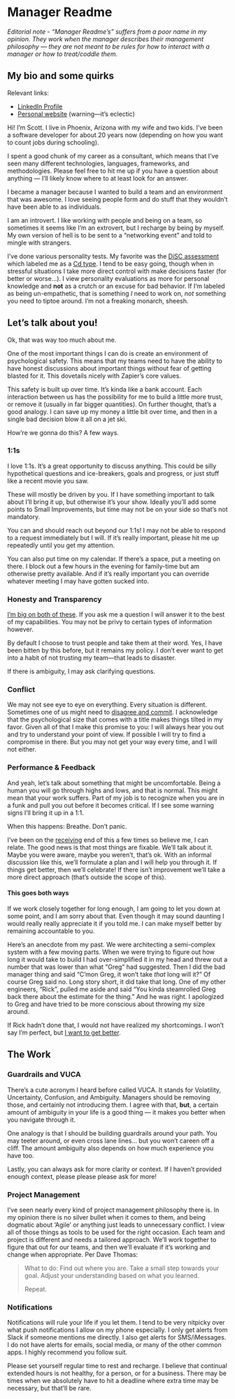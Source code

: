 # Manager Readme
_Editorial note - “Manager Readme’s” suffers from a poor name in my opinion. They work when the manager describes their management philosophy — they are not meant to be rules for how to interact with a manager or how to treat/coddle them._

## My bio and some quirks
Relevant links:
- [LinkedIn Profile](https://www.linkedin.com/in/scott-williams-3683aa10/)
- [Personal website](http://swilliams.me) (warning—it’s eclectic)

Hi! I’m Scott. I live in Phoenix, Arizona with my wife and two kids. I’ve been a software developer for about 20 years now (depending on how you want to count jobs during schooling).

I spent a good chunk of my career as a consultant, which means that I’ve seen many different technologies, languages, frameworks, and methodologies. Please feel free to hit me up if you have a question about anything — I’ll likely know where to at least look for an answer.

I became a manager because I wanted to build a team and an environment that was awesome. I love seeing people form and do stuff that they wouldn’t have been able to as individuals. 

I am an introvert. I like working with people and being on a team, so sometimes it seems like I’m an extrovert, but I recharge by being by myself. My own version of hell is to be sent to a “networking event” and told to mingle with strangers.

I’ve done various personality tests. My favorite was the [DiSC assessment](https://www.discprofiles.com/blog/2017/03/disc-personality-types/) which labeled me as a [Cd type](https://www.crystalknows.com/disc/cd-personality-type). I tend to be easy going, though when in stressful situations I take more direct control with make decisions faster (for better or worse…). I view personality evaluations as more for personal knowledge and **not** as a crutch or an excuse for bad behavior. If I’m labeled as being un-empathetic, that is something *I* need to work on, *not* something you need to tiptoe around. I’m not a freaking monarch, sheesh. 

## Let’s talk about you!
Ok, that was way too much about me.

One of the most important things I can do is create an environment of psychological safety. This means that my teams need to have the ability to have honest discussions about important things without fear of getting blasted for it. This dovetails nicely with Zapier’s core values.

This safety is built up over time. It’s kinda like a bank account. Each interaction between us has the possibility for me to build a little more trust, or remove it (usually in far bigger quantities). On further thought, that’s a good analogy. I can save up my money a little bit over time, and then in a single bad decision blow it all on a jet ski. 

How’re we gonna do this? A few ways. 

### 1:1s
I love 1:1s. It’s a great opportunity to discuss anything. This could be silly hypothetical questions and ice-breakers, goals and progress, or just stuff like a recent movie you saw. 

These will mostly be driven by you. If I have something important to talk about I’ll bring it up, but otherwise it’s your show. Ideally you’ll add some points to Small Improvements, but time may not be on your side so that’s not mandatory. 

You can and should reach out beyond our 1:1s! I may not be able to respond to a request immediately but I will. If it’s really important, please hit me up repeatedly until you get my attention.

You can also put time on my calendar. If there’s a space, put a meeting on there. I block out a few hours in the evening for family-time but am otherwise pretty available. And if it’s really important you can override whatever meeting I may have gotten sucked into. 

### Honesty and Transparency
[I’m big on both of these](https://blog.swilliams.me/2018/12/11/my-recruiting-trick-the-good-the-bad-and-the-middle/). If you ask me a question I will answer it to the best of my capabilities. You may not be privy to certain types of information however. 

By default I choose to trust people and take them at their word. Yes, I have been bitten by this before, but it remains my policy. I don’t ever want to get into a habit of not trusting my team—that leads to disaster.

If there is ambiguity, I may ask clarifying questions. 

### Conflict
We may not see eye to eye on everything. Every situation is different. Sometimes one of us might need to [disagree and commit](https://en.wikipedia.org/wiki/Disagree_and_commit). I acknowledge that the psychological size that comes with a title makes things tilted in my favor. Given all of that I make this promise to you: I will always hear you out and try to understand your point of view. If possible I will try to find a compromise in there. But you may not get your way every time, and I will not either.

### Performance & Feedback
And yeah, let’s talk about something that might be uncomfortable. Being a human you will go through highs and lows, and that is normal. This might mean that your work suffers. Part of my job is to recognize when you are in a funk and pull you out before it becomes critical. If I see some warning signs I’ll bring it up in a 1:1. 

When this happens: Breathe. Don’t panic.

I’ve been on the [receiving](https://blog.swilliams.me/2018/11/18/failure-and-ultimately-fixing-it/) end of this a few times so believe me, I can relate. The good news is that most things are fixable. We’ll talk about it. Maybe you were aware, maybe you weren’t, that’s ok. With an informal discussion like this, we’ll formulate a plan and I will help you through it. If things get better, then we’ll celebrate! If there isn’t improvement we’ll take a more direct approach (that’s outside the scope of this). 

#### This goes both ways
If we work closely together for long enough, I am going to let you down at some point, and I am sorry about that. Even though it may sound daunting I would really really appreciate it if you told me. I can make myself better by remaining accountable to you.

Here’s an anecdote from my past. We were architecting a semi-complex system with a few moving parts. When we were trying to figure out how long it would take to build I had over-simplified it in my head and threw out a number that was lower than what “Greg” had suggested. Then I did the bad manager thing and said “C’mon Greg, it won’t take _that_ long will it?” Of course Greg said no. Long story short, it did take that long. One of my other engineers, “Rick”, pulled me aside and said “You kinda steamrolled Greg back there about the estimate for the thing.” And he was right. I apologized to Greg and have tried to be more conscious about throwing my size around.

If Rick hadn’t done that, I would not have realized my shortcomings. I won’t say I’m perfect, but [I want to get better](https://youtu.be/o5osPtE7kXI).

## The Work
### Guardrails and VUCA
There’s a cute acronym I heard before called VUCA. It stands for Volatility, Uncertainty, Confusion, and Ambiguity. Managers should be removing those, and certainly not introducing them. I agree with that, **but**, a certain amount of ambiguity in your life is a good thing — it makes you better when you navigate through it.

One analogy is that I should be building guardrails around your path. You may teeter around, or even cross lane lines… but you won’t careen off a cliff. The amount ambiguity also depends on how much experience you have too.

Lastly, you can always ask for more clarity or context. If I haven’t provided enough context, please please please ask for more! 

### Project Management
I’ve seen nearly every kind of project management philosophy there is. In my opinion there is no silver bullet when it comes to them, and being dogmatic about ‘Agile’ or anything just leads to unnecessary conflict. I view all of those things as tools to be used for the right occasion. Each team and project is different and needs a tailored approach. We’ll work together to figure that out for our teams, and then we’ll evaluate if it’s working and change when appropriate. Per Dave Thomas:

> What to do: Find out where you are.
> Take a small step towards your goal.
> Adjust your understanding based on what you learned.
> 
> Repeat.

### Notifications
Notifications will rule your life if you let them. I tend to be very nitpicky over what push notifications I allow on my phone especially. I only get alerts from Slack if someone mentions me directly. I also get alerts for SMS/iMessages. I do not have alerts for emails, social media, or many of the other common apps. I highly recommend you follow suit.

Please set yourself regular time to rest and recharge. I believe that continual extended hours is not healthy, for a person, or for a business. There may be times when we absolutely have to hit a deadline where extra time may be necessary, but that’ll be rare.
